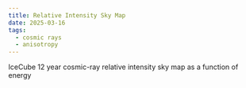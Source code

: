 ```yaml
---
title: Relative Intensity Sky Map
date: 2025-03-16
tags:
  - cosmic rays
  - anisotropy
---
```


IceCube 12 year cosmic-ray relative intensity sky map as a function of energy

<!--more-->
